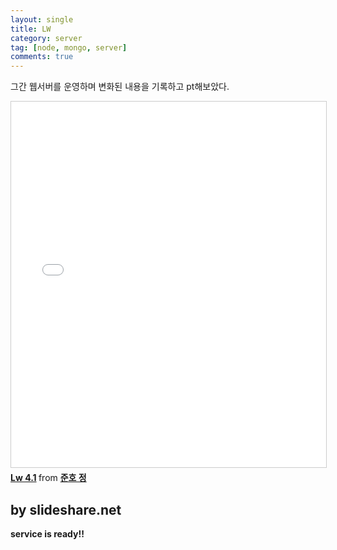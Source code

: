 ```yaml
---
layout: single
title: LW
category: server
tag: [node, mongo, server]
comments: true
---
```


그간 웹서버를 운영하며 변화된 내용을 기록하고 pt해보았다.

<iframe src="//www.slideshare.net/slideshow/embed_code/key/wsiIS6biBUOocf" width="700" height="585" frameborder="0" marginwidth="0" marginheight="0" scrolling="no" style="border:1px solid #CCC; border-width:1px; margin-bottom:5px; max-width: 100%;" allowfullscreen> </iframe> <div style="margin-bottom:5px"> <strong> <a href="//www.slideshare.net/secret/wsiIS6biBUOocf" title="Lw 4.1" target="_blank">Lw 4.1</a> </strong> from <strong><a target="_blank" href="//www.slideshare.net/fkkmemi">준호 정</a></strong> </div>

## by slideshare.net

**service is ready!!**